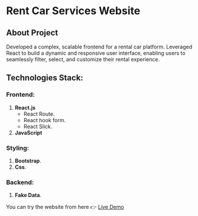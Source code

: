 # Rent Car Services Website

## About Project
Developed a complex, scalable frontend for a rental car platform. Leveraged React to build a dynamic and responsive user
interface, enabling users to seamlessly filter, select, and customize their rental experience.

## Technologies Stack:
### Frontend: 
1. **React.js**
     - React Route.
     - React hook form.
     - React Slick.
2. **JavaScript**
### Styling: 
1. **Bootstrap**.
2. **Css**.
### Backend: 
1. **Fake Data**.

You can try the website from here 👉 [Live Demo](https://rent-car-services-blush.vercel.app/home)
